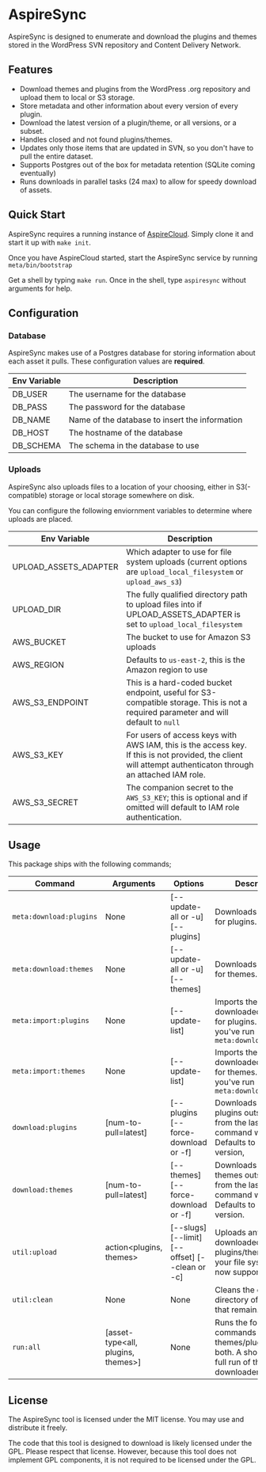 # AspireSync

AspireSync is designed to enumerate and download the plugins and themes stored in the WordPress SVN repository and
Content Delivery Network.

## Features

* Download themes and plugins from the WordPress .org repository and upload them to local or S3 storage.
* Store metadata and other information about every version of every plugin.
* Download the latest version of a plugin/theme, or all versions, or a subset.
* Handles closed and not found plugins/themes.
* Updates only those items that are updated in SVN, so you don't have to pull the entire dataset.
* Supports Postgres out of the box for metadata retention (SQLite coming eventually)
* Runs downloads in parallel tasks (24 max) to allow for speedy download of assets.

## Quick Start

AspireSync requires a running instance of [AspireCloud](https://github.com/AspirePress/AspireCloud).  Simply clone it and start it up with `make init`.

Once you have AspireCloud started, start the AspireSync service by running `meta/bin/bootstrap`

Get a shell by typing `make run`.  Once in the shell, type `aspiresync` without arguments for help.

## Configuration

### Database

AspireSync makes use of a Postgres database for storing information about each asset it pulls. These configuration
values are **required**.

| Env Variable | Description                                    |
|--------------|------------------------------------------------|
| DB_USER      | The username for the database                  |
| DB_PASS      | The password for the database                  |
| DB_NAME      | Name of the database to insert the information |
| DB_HOST      | The hostname of the database                   |
| DB_SCHEMA    | The schema in the database to use              |

### Uploads

AspireSync also uploads files to a location of your choosing, either in S3(-compatible) storage or local storage
somewhere on disk.

You can configure the following enviornment variables to determine where uploads are placed.

| Env Variable          | Description                                                                                                                                                 |
|-----------------------|-------------------------------------------------------------------------------------------------------------------------------------------------------------|
| UPLOAD_ASSETS_ADAPTER | Which adapter to use for file system uploads (current options are `upload_local_filesystem` or `upload_aws_s3`)                                             |
| UPLOAD_DIR            | The fully qualified directory path to upload files into if UPLOAD_ASSETS_ADAPTER is set to `upload_local_filesystem`                                        |
| AWS_BUCKET            | The bucket to use for Amazon S3 uploads                                                                                                                     |
| AWS_REGION            | Defaults to `us-east-2`, this is the Amazon region to use                                                                                                   |
| AWS_S3_ENDPOINT       | This is a hard-coded bucket endpoint, useful for S3-compatible storage. This is not a required parameter and will default to `null`                         |
| AWS_S3_KEY            | For users of access keys with AWS IAM, this is the access key. If this is not provided, the client will attempt authenticaton through an attached IAM role. |
| AWS_S3_SECRET         | The companion secret to the `AWS_S3_KEY`; this is optional and if omitted will default to IAM role authentication.                                          |

## Usage

This package ships with the following commands;

| Command                 | Arguments                          | Options                                        | Description                                                                                           |
|-------------------------|------------------------------------|------------------------------------------------|-------------------------------------------------------------------------------------------------------|
| `meta:download:plugins` | None                               | [--update-all or -u] [--plugins]               | Downloads metadata for plugins.                                                                       |
| `meta:download:themes`  | None                               | [--update-all or -u] [--themes]                | Downloads metadata for themes.                                                                        |
| `meta:import:plugins`   | None                               | [--update-list]                                | Imports the downloaded metadata for plugins. Assumes you've run `meta:download:plugins`               |
| `meta:import:themes`    | None                               | [--update-list]                                | Imports the downloaded metadata for themes. Assumes you've run `meta:download:themes`                 |
| `download:plugins`      | [num-to-pull=latest]               | [--plugins [--force-download or -f]            | Downloads any plugins outstanding from the last time the command was run. Defaults to latest version, |
| `download:themes`       | [num-to-pull=latest]               | [--themes] [--force-download or  -f]           | Downloads any themes outstanding from the last time the command was run. Defaults to latest version.  |
| `util:upload`           | action<plugins, themes>            | [--slugs] [--limit] [--offset] [--clean or -c] | Uploads any downloaded plugins/themes to your file system (right now supports S3).                    |
| `util:clean`            | None                               | None                                           | Cleans the data directory of any files that remain.                                                   |  
| `run:all`               | [asset-type<all, plugins, themes>] | None                                           | Runs the four commands for themes/plugins or both. A shortcut to a full run of the downloader.        |

## License

The AspireSync tool is licensed under the MIT license. You may use and distribute it freely.

The code that this tool is designed to download is likely licensed under the GPL. Please respect that license. However,
because this tool does not implement GPL components, it is not required to be licensed under the GPL.
